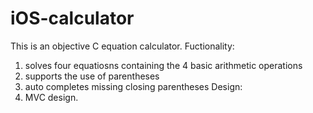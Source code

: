 # iOS-calculator
This is an objective C equation calculator.
Fuctionality:
1. solves four equatiosns containing the 4 basic arithmetic operations
2. supports the use of parentheses
3. auto completes missing closing parentheses
Design:
1. MVC design.
